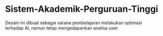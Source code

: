 # Sistem-Akademik-Perguruan-Tinggi
Desain ini dibuat sebagai sarana pembelajaran melakukan optimasi terhadap AI, namun tetap mengedapankan analisa user.
